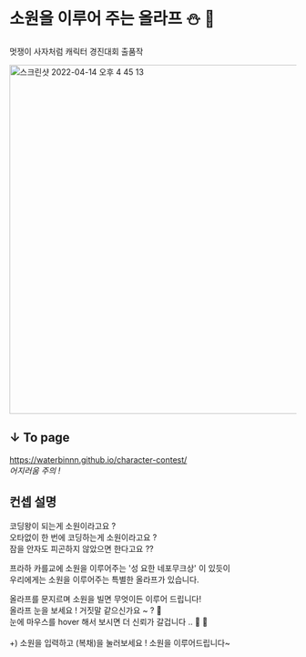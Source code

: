 # 소원을 이루어 주는 올라프 ⛄️ 🔮

멋쟁이 사자처럼 캐릭터 경진대회 출품작 

<img width="612" alt="스크린샷 2022-04-14 오후 4 45 13" src="https://user-images.githubusercontent.com/96714788/163338697-72e64a25-9f02-4e86-889c-d990a8aefbc3.png">


## ↓ To page
https://waterbinnn.github.io/character-contest/
<br> *어지러움 주의 !* 

## 컨셉 설명

코딩왕이 되는게 소원이라고요 ? <br>
오타없이 한 번에 코딩하는게 소원이라고요 ? <br>
잠을 안자도 피곤하지 않았으면 한다고요 ??

프라하 카를교에 소원을 이루어주는 '성 요한 네포무크상' 이 있듯이 <br>
우리에게는 소원을 이루어주는 특별한 올라프가 있습니다. 

올라프를 문지르며 소원을 빌면 무엇이든 이루어 드립니다! <br> 
올라프 눈을 보세요 ! 거짓말 같으신가요 ~ ? 👀 <br>
눈에 마우스를 hover 해서 보시면 더 신뢰가 갈겁니다 .. 🤟 🥇
<br><br>
+) 소원을 입력하고  (복채)을 눌러보세요 ! 소원을 이루어드립니다~ 

